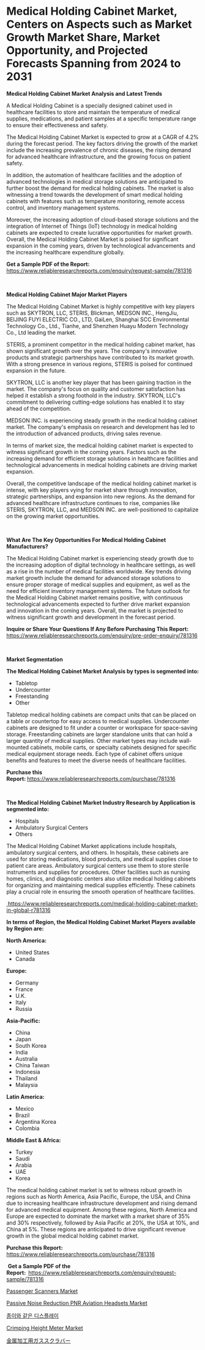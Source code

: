 <p><h1>Medical Holding Cabinet Market, Centers on Aspects such as Market Growth Market Share, Market Opportunity, and Projected Forecasts Spanning from 2024 to 2031</h1></p><p><strong>Medical Holding Cabinet Market Analysis and Latest Trends</strong></p>
<p><p>A Medical Holding Cabinet is a specially designed cabinet used in healthcare facilities to store and maintain the temperature of medical supplies, medications, and patient samples at a specific temperature range to ensure their effectiveness and safety.</p><p>The Medical Holding Cabinet Market is expected to grow at a CAGR of 4.2% during the forecast period. The key factors driving the growth of the market include the increasing prevalence of chronic diseases, the rising demand for advanced healthcare infrastructure, and the growing focus on patient safety.</p><p>In addition, the automation of healthcare facilities and the adoption of advanced technologies in medical storage solutions are anticipated to further boost the demand for medical holding cabinets. The market is also witnessing a trend towards the development of smart medical holding cabinets with features such as temperature monitoring, remote access control, and inventory management systems.</p><p>Moreover, the increasing adoption of cloud-based storage solutions and the integration of Internet of Things (IoT) technology in medical holding cabinets are expected to create lucrative opportunities for market growth. Overall, the Medical Holding Cabinet Market is poised for significant expansion in the coming years, driven by technological advancements and the increasing healthcare expenditure globally.</p></p>
<p><strong>Get a Sample PDF of the Report:&nbsp;</strong> <a href="https://www.reliableresearchreports.com/enquiry/request-sample/781316">https://www.reliableresearchreports.com/enquiry/request-sample/781316</a></p>
<p>&nbsp;</p>
<p><strong>Medical Holding Cabinet Major Market Players</strong></p>
<p><p>The Medical Holding Cabinet Market is highly competitive with key players such as SKYTRON, LLC, STERIS, Blickman, MEDSON INC., HengJiu, BEIJING FUYI ELECTRIC CO., LTD, GaiLen, Shanghai SCC Environmental Technology Co., Ltd., Tianhe, and Shenzhen Huayu Modern Technology Co., Ltd leading the market.</p><p>STERIS, a prominent competitor in the medical holding cabinet market, has shown significant growth over the years. The company's innovative products and strategic partnerships have contributed to its market growth. With a strong presence in various regions, STERIS is poised for continued expansion in the future.</p><p>SKYTRON, LLC is another key player that has been gaining traction in the market. The company's focus on quality and customer satisfaction has helped it establish a strong foothold in the industry. SKYTRON, LLC's commitment to delivering cutting-edge solutions has enabled it to stay ahead of the competition.</p><p>MEDSON INC. is experiencing steady growth in the medical holding cabinet market. The company's emphasis on research and development has led to the introduction of advanced products, driving sales revenue.</p><p>In terms of market size, the medical holding cabinet market is expected to witness significant growth in the coming years. Factors such as the increasing demand for efficient storage solutions in healthcare facilities and technological advancements in medical holding cabinets are driving market expansion.</p><p>Overall, the competitive landscape of the medical holding cabinet market is intense, with key players vying for market share through innovation, strategic partnerships, and expansion into new regions. As the demand for advanced healthcare infrastructure continues to rise, companies like STERIS, SKYTRON, LLC, and MEDSON INC. are well-positioned to capitalize on the growing market opportunities.</p></p>
<p>&nbsp;</p>
<p><strong>What Are The Key Opportunities For Medical Holding Cabinet Manufacturers?</strong></p>
<p><p>The Medical Holding Cabinet market is experiencing steady growth due to the increasing adoption of digital technology in healthcare settings, as well as a rise in the number of medical facilities worldwide. Key trends driving market growth include the demand for advanced storage solutions to ensure proper storage of medical supplies and equipment, as well as the need for efficient inventory management systems. The future outlook for the Medical Holding Cabinet market remains positive, with continuous technological advancements expected to further drive market expansion and innovation in the coming years. Overall, the market is projected to witness significant growth and development in the forecast period.</p></p>
<p><strong>Inquire or Share Your Questions If Any Before Purchasing This Report:</strong> <a href="https://www.reliableresearchreports.com/enquiry/pre-order-enquiry/781316">https://www.reliableresearchreports.com/enquiry/pre-order-enquiry/781316</a></p>
<p>&nbsp;</p>
<p><strong>Market Segmentation</strong></p>
<p><strong>The Medical Holding Cabinet Market Analysis by types is segmented into:</strong></p>
<p><ul><li>Tabletop</li><li>Undercounter</li><li>Freestanding</li><li>Other</li></ul></p>
<p><p>Tabletop medical holding cabinets are compact units that can be placed on a table or countertop for easy access to medical supplies. Undercounter cabinets are designed to fit under a counter or workspace for space-saving storage. Freestanding cabinets are larger standalone units that can hold a larger quantity of medical supplies. Other market types may include wall-mounted cabinets, mobile carts, or specialty cabinets designed for specific medical equipment storage needs. Each type of cabinet offers unique benefits and features to meet the diverse needs of healthcare facilities.</p></p>
<p><strong>Purchase this Report:&nbsp;</strong><a href="https://www.reliableresearchreports.com/purchase/781316">https://www.reliableresearchreports.com/purchase/781316</a></p>
<p>&nbsp;</p>
<p><strong>The Medical Holding Cabinet Market Industry Research by Application is segmented into:</strong></p>
<p><ul><li>Hospitals</li><li>Ambulatory Surgical Centers</li><li>Others</li></ul></p>
<p><p>The Medical Holding Cabinet Market applications include hospitals, ambulatory surgical centers, and others. In hospitals, these cabinets are used for storing medications, blood products, and medical supplies close to patient care areas. Ambulatory surgical centers use them to store sterile instruments and supplies for procedures. Other facilities such as nursing homes, clinics, and diagnostic centers also utilize medical holding cabinets for organizing and maintaining medical supplies efficiently. These cabinets play a crucial role in ensuring the smooth operation of healthcare facilities.</p></p>
<p><a href="https://www.reliableresearchreports.com/medical-holding-cabinet-market-in-global-r781316">&nbsp;https://www.reliableresearchreports.com/medical-holding-cabinet-market-in-global-r781316</a></p>
<p><strong>In terms of Region, the Medical Holding Cabinet Market Players available by Region are:</strong></p>
<p>
    <p> <strong> North America: </strong>
        <ul>
            <li>United States</li>
            <li>Canada</li>
        </ul>
        </p> 
    <p> <strong> Europe: </strong>
        <ul>
            <li>Germany</li>
            <li>France</li>
            <li>U.K.</li>
            <li>Italy</li>
            <li>Russia</li>
        </ul>
        </p> 
    <p> <strong> Asia-Pacific: </strong>
        <ul>
            <li>China</li>
            <li>Japan</li>
            <li>South Korea</li>
            <li>India</li>
            <li>Australia</li>
            <li>China Taiwan</li>
            <li>Indonesia</li>
            <li>Thailand</li>
            <li>Malaysia</li>
        </ul>
        </p> 
    <p> <strong> Latin America: </strong>
        <ul>
            <li>Mexico</li>
            <li>Brazil</li>
            <li>Argentina Korea</li>
            <li>Colombia</li>
        </ul>
        </p> 
    <p> <strong> Middle East & Africa: </strong>
        <ul>
            <li>Turkey</li>
            <li>Saudi</li>
            <li>Arabia</li>
            <li>UAE</li>
            <li>Korea</li>
        </ul>
    </p>
    </p>
<p><p>The medical holding cabinet market is set to witness robust growth in regions such as North America, Asia Pacific, Europe, the USA, and China due to increasing healthcare infrastructure development and rising demand for advanced medical equipment. Among these regions, North America and Europe are expected to dominate the market with a market share of 35% and 30% respectively, followed by Asia Pacific at 20%, the USA at 10%, and China at 5%. These regions are anticipated to drive significant revenue growth in the global medical holding cabinet market.</p></p>
<p><strong>Purchase this Report: </strong><a href="https://www.reliableresearchreports.com/purchase/781316">https://www.reliableresearchreports.com/purchase/781316</a></p>
<p>&nbsp;<strong>Get a Sample PDF of the Report:&nbsp;&nbsp;</strong><a href="https://www.reliableresearchreports.com/enquiry/request-sample/781316">https://www.reliableresearchreports.com/enquiry/request-sample/781316</a></p>
<p><strong></strong></p>
<p><p><a href="https://github.com/ruddyyedelwadw/Market-Research-Report-List-2/blob/main/passenger-scanners-market.md">Passenger Scanners Market</a></p><p><a href="https://issuu.com/reportprime-2/docs/passive-noise-reduction-pnr-aviatio_4a65f0fff61f2f">Passive Noise Reduction PNR Aviation Headsets Market</a></p><p><a href="https://github.com/laholand/Market-Research-Report-List-4/blob/main/6664093105462.md">종이와 같은 디스플레이</a></p><p><a href="https://github.com/jaidynmorantestelletmjzya/Market-Research-Report-List-3/blob/main/crimping-height-meter-market.md">Crimping Height Meter Market</a></p><p><a href="https://github.com/SimeonBode1/Market-Research-Report-List-1/blob/main/1699898110719.md">金属加工用ガススクラバー</a></p></p>